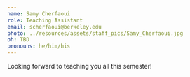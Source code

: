 ```yaml
---
name: Samy Cherfaoui
role: Teaching Assistant
email: scherfaoui@berkeley.edu
photo: ../resources/assets/staff_pics/Samy_Cherfaoui.jpg
oh: TBD
pronouns: he/him/his
---
```


Looking forward to teaching you all this semester!
